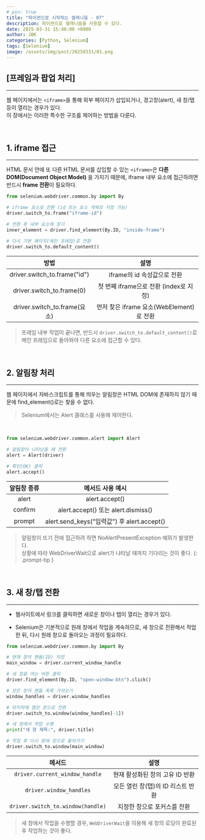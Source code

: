 ```yaml
---
# pin: true
title: "파이썬으로 시작하는 셀레니움 - 07"
description: 파이썬으로 셀레니움을 사용할 수 있다.
date: 2025-03-31 15:40:00 +0900
author: JBK
categories: [Python, Selenium]
tags: [Selenium]
image: /assets/img/post/20250331/01.png
---
```


## **[프레임과 팝업 처리]**
---

웹 페이지에서는 `<iframe>`을 통해 외부 페이지가 삽입되거나, 경고창(alert), 새 창/탭 등이 열리는 경우가 있다.  
이 장에서는 이러한 특수한 구조를 제어하는 방법을 다룬다.

<br>

<!--------------- 📂 Section 1: iframe 접근 ----------------->
## **1. iframe 접근**
---

HTML 문서 안에 또 다른 HTML 문서를 삽입할 수 있는 `<iframe>`은 **다른 DOM(Document Object Model)** 을 가지기 때문에, iframe 내부 요소에 접근하려면 반드시 **frame 전환**이 필요하다.

```python
from selenium.webdriver.common.by import By

# iframe 요소로 전환 (id 또는 요소 객체로 지정 가능)
driver.switch_to.frame("iframe-id")

# 전환 후 내부 요소에 찾기
inner_element = driver.find_element(By.ID, "inside-frame")

# 다시 기본 페이지(메인 프레임)로 전환
driver.switch_to.default_content()
```

|             방법             |                   설명                   |
| :--------------------------: | :--------------------------------------: |
| driver.switch_to.frame("id") |       iframe의 id 속성값으로 전환        |
|  driver.switch_to.frame(0)   |  첫 번째 iframe으로 전환 (index로 지정)  |
| driver.switch_to.frame(요소) | 먼저 찾은 iframe 요소(WebElement)로 전환 |

> 프레임 내부 작업이 끝나면, 반드시 `driver.switch_to.default_content()`로
메인 프레임으로 돌아와야 다른 요소에 접근할 수 있다.


<br>


<!--------------- 📂 Section 2: alert(알림창) 처리 ----------------->
## **2. 알림창 처리**
---

웹 페이지에서 자바스크립트를 통해 띄우는 알림창은 HTML DOM에 존재하지 않기 때문에 find_element()로는 찾을 수 없다.
> Selenium에서는 Alert 클래스를 사용해 제어한다.

<br>

```python
from selenium.webdriver.common.alert import Alert

# 알림창이 나타났을 때 전환
alert = Alert(driver)

# 확인(OK) 클릭
alert.accept()
```

| 알림창 종류 |              메서드 사용 예시               |
| :---------: | :-----------------------------------------: |
|    alert    |               alert.accept()                |
|   confirm   |     alert.accept() 또는 alert.dismiss()     |
|   prompt    | alert.send_keys("입력값") 후 alert.accept() |

> 알림창이 뜨기 전에 접근하려 하면 NoAlertPresentException 예외가 발생한다.<br>
> 상황에 따라 WebDriverWait으로 alert가 나타날 때까지 기다리는 것이 좋다.
{: .prompt-tip }


<br>


<!--------------- 📂 Section 3: 새 창/탭 전환 ----------------->
## **3. 새 창/탭 전환**
---

- 웹사이트에서 링크를 클릭하면 새로운 창이나 탭이 열리는 경우가 있다.<br>

- Selenium은 기본적으로 원래 창에서 작업을 계속하므로, 새 창으로 전환해서 작업한 뒤, 다시 원래 창으로 돌아오는 과정이 필요하다.

```python
from selenium.webdriver.common.by import By

# 현재 창의 핸들(ID) 저장
main_window = driver.current_window_handle

# 새 창을 여는 버튼 클릭
driver.find_element(By.ID, "open-window-btn").click()

# 모든 창의 핸들 목록 가져오기
window_handles = driver.window_handles

# 마지막에 열린 창으로 전환
driver.switch_to.window(window_handles[-1])

# 새 창에서 작업 수행
print("새 창 제목:", driver.title)

# 작업 후 다시 원래 창으로 돌아가기
driver.switch_to.window(main_window)
```

|              메서드               |               설명                |
| :-------------------------------: | :-------------------------------: |
|  `driver.current_window_handle`   |  현재 활성화된 창의 고유 ID 반환  |
|      `driver.window_handles`      | 모든 열린 창(탭)의 ID 리스트 반환 |
| `driver.switch_to.window(handle)` |    지정한 창으로 포커스를 전환    |

> 새 창에서 작업을 수행할 경우, `WebDriverWait`을 이용해 새 창의 로딩이 완료된 후 작업하는 것이 좋다.
